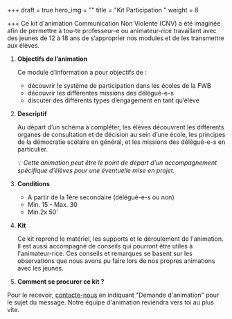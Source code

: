 +++
draft = true
hero_img = ""
title = "Kit Participation "
weight = 8

+++
Ce kit d'animation Communication Non Violente (CNV) a été imaginée afin de permettre à tou-te professeur-e ou animateur-rice travaillant avec des jeunes de 12 à 18 ans de s’approprier nos modules et de les transmettre aux élèves.

1. **Objectifs de l’animation**

   Ce module d’information a pour objectifs de :
   * découvrir le système de participation dans les écoles de la FWB
   * découvrir les différentes missions des délégué-e-s
   * discuter des différents types d’engagement en tant qu’élève
2. **Descriptif**

   Au départ d’un schéma à compléter, les élèves découvrent les différents organes de consultation et de décision au sein d’une école, les principes de la démocratie scolaire en général, et les missions des délégué-e-s en particulier.

   💡 _Cette animation peut être le point de départ d’un accompagnement spécifique d’élèves pour une éventuelle mise en projet._
3. **Conditions**
   * A partir de la 1ère secondaire (délégué-e-s ou non)
   * Min. 15 - Max. 30
   * Min.2x 50’
4. **Kit**

   Ce kit reprend le matériel, les supports et le déroulement de l'animation. Il est aussi accompagné de conseils qui pourront être utiles à l'animateur-rice. Ces conseils et remarques se basent sur les observations que nous avons pu faire lors de nos propres animations avec les jeunes.
5. **Comment se procurer ce kit ?**

Pour le recevoir, [contacte-nous](/contact) en indiquant "Demande d'animation" pour le sujet du message. Notre équipe d'animation reviendra vers toi au plus vite.